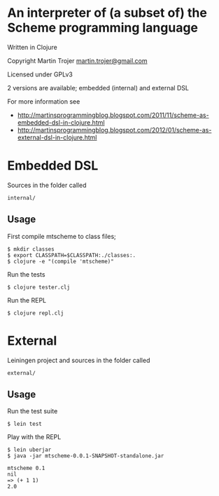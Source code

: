 # An interpreter of (a subset of) the Scheme programming language

Written in Clojure

Copyright Martin Trojer <martin.trojer@gmail.com>

Licensed under GPLv3

2 versions are available; embedded (internal) and external DSL

For more information see 

* http://martinsprogrammingblog.blogspot.com/2011/11/scheme-as-embedded-dsl-in-clojure.html
* http://martinsprogrammingblog.blogspot.com/2012/01/scheme-as-external-dsl-in-clojure.html

# Embedded DSL

Sources in the folder called

    internal/

## Usage

First compile mtscheme to class files;

    $ mkdir classes
    $ export CLASSPATH=$CLASSPATH:./classes:.
    $ clojure -e "(compile 'mtscheme)"
    
Run the tests

    $ clojure tester.clj

Run the REPL

    $ clojure repl.clj

# External

Leiningen project and sources in the folder called

    external/

## Usage

Run the test suite

    $ lein test

Play with the REPL

    $ lein uberjar
    $ java -jar mtscheme-0.0.1-SNAPSHOT-standalone.jar

    mtscheme 0.1
    nil
    => (+ 1 1)
    2.0

